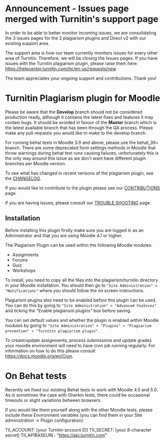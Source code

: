 Announcement - Issues page merged with Turnitin's support page
================

In order to be able to better monitor incoming issues, we are consolidating the 3 issues pages for the 2 plagiarism plugins and Direct v2 with our existing support area.

The support area is how our team currently monitors issues for every other area of Turnitin. Therefore, we will be closing the Issues pages. If you have issues with the Turnitin plagiarism plugin, please raise them here: https://helpcenter.turnitin.com/hc/en-us/requests/new

The team appreciates your ongoing support and contributions. Thank you!

Turnitin Plagiarism plugin for Moodle
=====================================

Please be aware that the **Develop** branch should not be considered production ready, although it contains the latest fixes and features it may contain bugs. It should be avoided in favour of the **Master** branch which is the latest available branch that has been through the QA process. Please make any pull requests you would like to make to the develop branch.

For running behat tests in Moodle 3.9 and above, please use the behat_39+ branch. There are some deprecated form settings methods in Moodle that throw warnings during behat test runs causing failures, unfortunately this is the only way around this issue as we don't want have different plugin branches per Moodle version. 

To see what has changed in recent versions of the plagiarism plugin, see the [CHANGELOG](https://github.com/turnitin/moodle-plagiarism_turnitin/blob/master/CHANGELOG.md).

If you would like to contribute to the plugin please see our [CONTRIBUTIONS](https://github.com/turnitin/moodle-plagiarism_turnitin/blob/master/CONTRIBUTIONS.md) page.

If you are having issues, please consult our [TROUBLE SHOOTING](https://github.com/turnitin/moodle-plagiarism_turnitin/blob/master/TROUBLESHOOTING.md) page.

Installation
------------

Before installing this plugin firstly make sure you are logged in as an Administrator and that you are using Moodle 4.1 or higher.

The Plagiarism Plugin can be used within the following Moodle modules:

- Assignments
- Forums
- Quiz
- Workshops

To install, you need to copy all the files into the plagiarism/turnitin directory in your Moodle installation. You should then go to `"Site Administration" > "Notifications"` where you should follow the on screen instructions.

Plagiarism plugins also need to be enabled before this plugin can be used. You can do this by going to `"Site Administration" > "Advanced Features"` and ticking the "Enable plagiarism plugins" box before saving.

You can set default values and whether the plugin is enabled within Moodle modules by going to `"Site Administration" > "Plugins" > "Plagiarism prevention" > "Turnitin plagiarism plugin"`.

To create/update assignments, process submissions and update grades your moodle environment will need to have cron job running regularly. For information on how to do this please consult https://docs.moodle.org/en/Cron.

On Behat tests
=====================================

Recently we fixed our existing Behat tests to work with Moodle 4.5 and 5.0. As is sometimes the case with Gherkin tests, there could be occasional timeouts or slight variations between browsers.

If you would like them yourself along with the other Moodle tests, please include these Environment variables (you can find them in your Site administration -> Plugin configuration):

TII_ACCOUNT: [your Turnitin account ID]
TII_SECRET: [your 8-character secret]
TII_APIBASEURL: "https://api.turnitin.com"